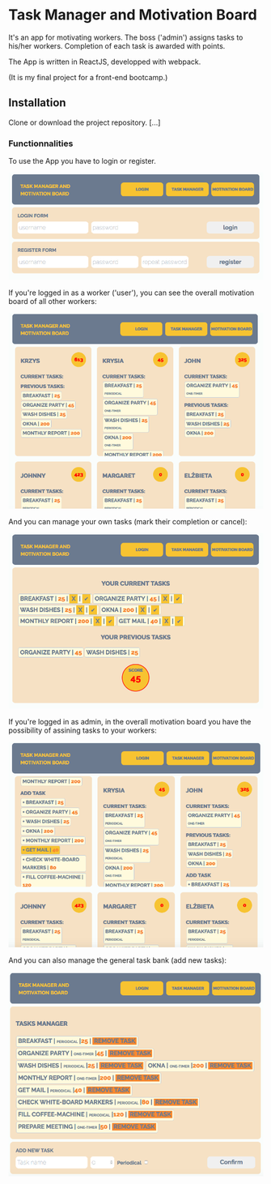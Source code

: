 # Task Manager and Motivation Board

It's an app for motivating workers. The boss ('admin') assigns tasks to his/her workers. Completion of each task is awarded with points.

The App is written in ReactJS, developped with webpack.

(It is my final project for a front-end bootcamp.)

## Installation

Clone or download the project repository. [...]

### Functionnalities

To use the App you have to login or register.

![Login_and_registration](screenshots/login-form.png)

If you're logged in as a worker ('user'), you can see the overall motivation board of all other workers:

![user-motivation-board](screenshots/user-motivation-board.png)

And you can manage your own tasks (mark their completion or cancel):

![user-tasks](screenshots/user-tasks.png)

If you're logged in as admin, in the overall motivation board you have the possibility of assining tasks to your workers:

![admin-motivation-board](screenshots/admin-motivation-board.png)

And you can also manage the general task bank (add new tasks):

![admin-task-manager](screenshots/admin-task-manager.png)